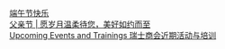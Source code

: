   
[端午节快乐](http://www.dianyue.me/archives/472/jpzqbs62a3f99h9y/)  
[父亲节 | 愿岁月温柔待您，美好如约而至](http://www.dianyue.me/archives/471/arysh6295wrssbcd/)  
[Upcoming Events and Trainings 瑞士商会近期活动与培训](http://www.dianyue.me/archives/431/idbxfcfossolzi0x/)
